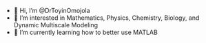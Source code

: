 - 👋 Hi, I’m @DrToyinOmojola
- 👀 I’m interested in Mathematics, Physics, Chemistry, Biology, and Dynamic Multiscale Modeling
- 🌱 I’m currently learning how to better use MATLAB


<!---
ToyinOmojola/ToyinOmojola is a ✨ special ✨ repository because its `README.md` (this file) appears on your GitHub profile.
You can click the Preview link to take a look at your changes.
--->
